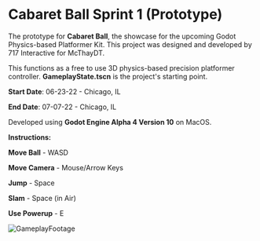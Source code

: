# Cabaret Ball Sprint 1 (Prototype)

The prototype for **Cabaret Ball**, the showcase for the upcoming Godot Physics-based Platformer Kit. 
This project was designed and developed by 717 Interactive for McThayDT.

This functions as a free to use 3D physics-based precision platformer controller. **GameplayState.tscn** is the project's starting point.

**Start Date**: 06-23-22 - Chicago, IL

**End Date**: 07-07-22 - Chicago, IL

Developed using **Godot Engine Alpha 4 Version 10** on MacOS.



**Instructions:**

**Move Ball** - WASD

**Move Camera** - Mouse/Arrow Keys

**Jump** - Space

**Slam** - Space (in Air)

**Use Powerup** - E


![GameplayFootage](https://user-images.githubusercontent.com/107786093/178137514-ac57850b-3306-45ca-ad08-a4827fe15f57.gif)
